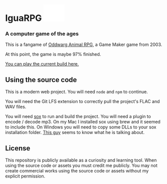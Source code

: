 # IguaRPG ![Iguana character](./iguana.svg)
### A computer game of the ages
This is a fangame of [Oddwarg Animal RPG](http://oddwarg.com/index.php?id=OARPG), a Game Maker game from 2003.

At this point, the game is maybe 97% finished.

[You can play the current build here.](https://igua-rpg.herokuapp.com/)

## Using the source code
This is a modern web project. You will need `node` and `npm` to continue.

You will need the Git LFS extension to correctly pull the project's FLAC and WAV files.

You will need [sox](http://sox.sourceforge.net/) to run and build the project. You will need a plugin to encode / decode mp3. On my Mac I installed sox using brew and it seemed to include this. On Windows you will need to copy some DLLs to your sox installation folder. [This guy](https://stackoverflow.com/questions/3537155/sox-fail-util-unable-to-load-mad-decoder-library-libmad-function-mad-stream#comment90773339_23939403) seems to know what he is talking about.

## License
This repository is publicly available as a curiosity and learning tool. When using the source code or assets you must credit me publicly. You may not create commercial works using the source code or assets without my explicit permission.
